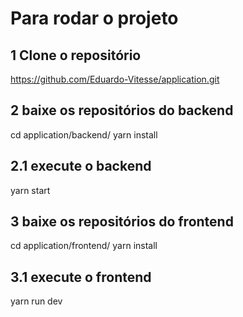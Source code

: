 # Para rodar o projeto

## 1 Clone o repositório
https://github.com/Eduardo-Vitesse/application.git

## 2 baixe os repositórios do backend
cd application/backend/
yarn install

## 2.1 execute o backend
yarn start

## 3 baixe os repositórios do frontend
cd application/frontend/
yarn install

## 3.1 execute o frontend
yarn run dev
